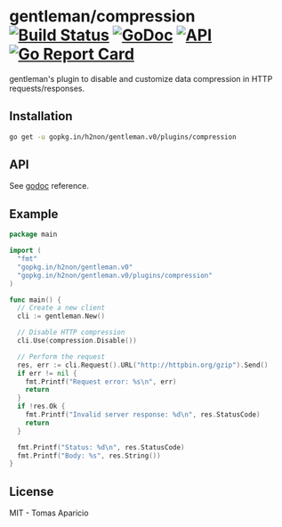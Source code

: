 # gentleman/compression [![Build Status](https://travis-ci.org/h2non/gentleman.png)](https://travis-ci.org/h2non/gentleman) [![GoDoc](https://godoc.org/github.com/h2non/gentleman/plugins/compression?status.svg)](https://godoc.org/github.com/h2non/gentleman/plugins/compression) [![API](https://img.shields.io/badge/status-beta-green.svg?style=flat)](https://godoc.org/github.com/h2non/gentleman/plugins/compression) [![Go Report Card](https://goreportcard.com/badge/github.com/h2non/gentleman)](https://goreportcard.com/report/github.com/h2non/gentleman)

gentleman's plugin to disable and customize data compression in HTTP requests/responses.

## Installation

```bash
go get -u gopkg.in/h2non/gentleman.v0/plugins/compression
```

## API

See [godoc](https://godoc.org/github.com/h2non/gentleman/plugins/compression) reference.

## Example

```go
package main

import (
  "fmt"
  "gopkg.in/h2non/gentleman.v0"
  "gopkg.in/h2non/gentleman.v0/plugins/compression"
)

func main() {
  // Create a new client
  cli := gentleman.New()

  // Disable HTTP compression
  cli.Use(compression.Disable())

  // Perform the request
  res, err := cli.Request().URL("http://httpbin.org/gzip").Send()
  if err != nil {
    fmt.Printf("Request error: %s\n", err)
    return
  }
  if !res.Ok {
    fmt.Printf("Invalid server response: %d\n", res.StatusCode)
    return
  }

  fmt.Printf("Status: %d\n", res.StatusCode)
  fmt.Printf("Body: %s", res.String())
}
```

## License

MIT - Tomas Aparicio
